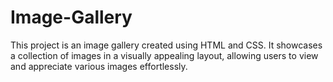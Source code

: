 # Image-Gallery
This project is an image gallery created using HTML and CSS. It showcases a collection of images in a visually appealing layout, allowing users to view and appreciate various images effortlessly.
